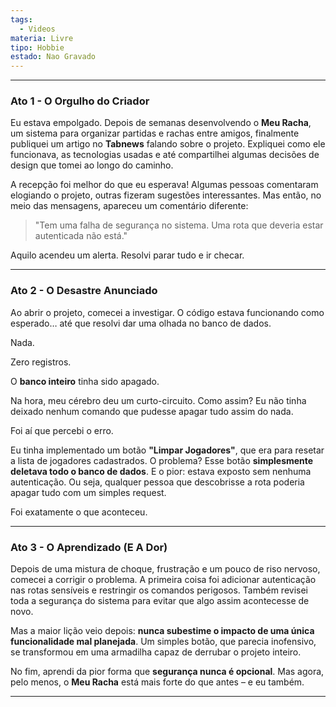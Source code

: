 ```yaml
---
tags:
  - Videos
materia: Livre
tipo: Hobbie
estado: Nao Gravado
---
```

---
### **Ato 1 - O Orgulho do Criador**

Eu estava empolgado. Depois de semanas desenvolvendo o **Meu Racha**, um sistema para organizar partidas e rachas entre amigos, finalmente publiquei um artigo no **Tabnews** falando sobre o projeto. Expliquei como ele funcionava, as tecnologias usadas e até compartilhei algumas decisões de design que tomei ao longo do caminho.

A recepção foi melhor do que eu esperava! Algumas pessoas comentaram elogiando o projeto, outras fizeram sugestões interessantes. Mas então, no meio das mensagens, apareceu um comentário diferente:

> "Tem uma falha de segurança no sistema. Uma rota que deveria estar autenticada não está."

Aquilo acendeu um alerta. Resolvi parar tudo e ir checar.

---

### **Ato 2 - O Desastre Anunciado**

Ao abrir o projeto, comecei a investigar. O código estava funcionando como esperado… até que resolvi dar uma olhada no banco de dados.

Nada.

Zero registros.

O **banco inteiro** tinha sido apagado.

Na hora, meu cérebro deu um curto-circuito. Como assim? Eu não tinha deixado nenhum comando que pudesse apagar tudo assim do nada.

Foi aí que percebi o erro.

Eu tinha implementado um botão **"Limpar Jogadores"**, que era para resetar a lista de jogadores cadastrados. O problema? Esse botão **simplesmente deletava todo o banco de dados**. E o pior: estava exposto sem nenhuma autenticação. Ou seja, qualquer pessoa que descobrisse a rota poderia apagar tudo com um simples request.

Foi exatamente o que aconteceu.

---

### **Ato 3 - O Aprendizado (E A Dor)**

Depois de uma mistura de choque, frustração e um pouco de riso nervoso, comecei a corrigir o problema. A primeira coisa foi adicionar autenticação nas rotas sensíveis e restringir os comandos perigosos. Também revisei toda a segurança do sistema para evitar que algo assim acontecesse de novo.

Mas a maior lição veio depois: **nunca subestime o impacto de uma única funcionalidade mal planejada**. Um simples botão, que parecia inofensivo, se transformou em uma armadilha capaz de derrubar o projeto inteiro.

No fim, aprendi da pior forma que **segurança nunca é opcional**. Mas agora, pelo menos, o **Meu Racha** está mais forte do que antes – e eu também.

---

